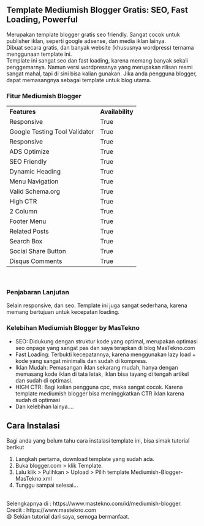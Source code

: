<h2>Template Mediumish Blogger Gratis: SEO, Fast Loading, Powerful</h2>
<p>Merupakan template blogger gratis seo friendly. Sangat cocok untuk publisher iklan, seperti google adsense, dan media iklan lainya.<br/>
Dibuat secara gratis, dan banyak website (khususnya wordpress) ternama menggunaan template ini.<br/>
Template ini sangat seo dan fast loading, karena memang banyak sekali penggemarnya. Namun versi wordpressnya yang merupakan rilisan resmi sangat mahal, tapi di sini bisa kalian gunakan. Jika anda pengguna blogger, dapat memasangnya sebagai template untuk blog utama.<br/>
</p>
<h3>Fitur Mediumish Blogger</h3>
<table cellpadding="0" cellspacing="0" style="text-align: left;"><tbody>
<tr>             <th>Features</th>             <th>Availability</th>         </tr>
<tr>             <td>Responsive</td>             <td>True</td>         </tr>
<tr>             <td>Google Testing Tool Validator</td>             <td>True</td>         </tr>
<tr>             <td>Responsive</td>             <td>True</td>         </tr>
<tr>             <td>ADS Optimize</td>             <td>True </td>         </tr>
<tr>             <td>SEO Friendly</td>             <td>True</td>         </tr>
<tr>             <td>Dynamic Heading</td>             <td>True</td>         </tr>
<tr>             <td>Menu Navigation</td>             <td>True</td>         </tr>
<tr>             <td>Valid Schema.org</td>             <td>True</td>         </tr>
<tr>             <td>High CTR</td>             <td>True</td>         </tr>
<tr>             <td>2 Column</td>             <td>True</td>         </tr>
<tr>             <td>Footer Menu</td>             <td>True</td>         </tr>
<tr>             <td>Related Posts</td>             <td>True</td>         </tr>
<tr>             <td>Search Box</td>             <td>True</td>         </tr>
<tr>             <td>Social Share Button</td>             <td>True</td>         </tr>
<tr>             <td>Disqus Comments</td>             <td>True</td>         </tr>
</tbody> </table>
<br/>
<h3>Penjabaran Lanjutan</h3>
<p>Selain responsive, dan seo. Template ini juga sangat sederhana, karena memang bertujuan untuk kecepatan loading.</p>

<h3>Kelebihan Mediumish Blogger by MasTekno</h3>
<ul>
  <li>SEO: Didukung dengan struktur kode yang optimal, merupakan optimasi seo onpage yang sangat pas dan saya terapkan di blog MasTekno.com</li>
  <li>Fast Loading: Terbukti kecepatannya, karena menggunakan lazy load + kode yang sangat minimalis dan sudah di kompress.</li>
  <li>Iklan Mudah: Pemasangan iklan sekarang mudah, hanya dengan memasang kode iklan di tata letak, iklan bisa tayang di tengah artikel dan sudah di optimasi.</li>
  <li>HIGH CTR: Bagi kalian pengguna cpc, maka sangat cocok. Karena template mediumish blogger bisa meninggkatkan CTR iklan karena sudah di optimasi</li>
  <li>Dan kelebihan lainya....</li>
</ul>


<h2>Cara Instalasi</h2>
Bagi anda yang belum tahu cara instalasi template ini, bisa simak tutorial berikut
<ol>
  <li>Langkah pertama, download template yang sudah ada.</li>
  <li>Buka blogger.com > klik Template.</li>
  <li>Lalu klik > Pulihkan > Upload > Pilih template Mediumish-Blogger-MasTekno.xml</li>
  <li>Tunggu sampai selesai...</li>
</ol>
<br/>
Selengkapnya di : https://www.mastekno.com/id/mediumish-blogger.<br/>
Credit : https://www.mastekno.com<br/>
😄 Sekian tutorial dari saya, semoga bermanfaat.
